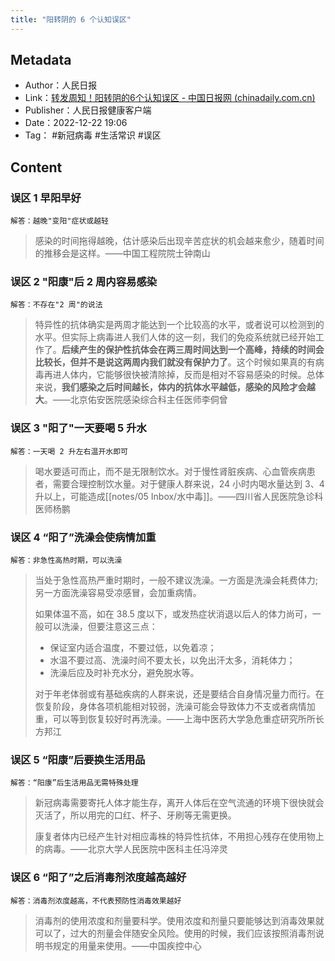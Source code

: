 ```yaml
---
title: "阳转阴的 6 个认知误区"
---
```

## Metadata
- Author：人民日报
- Link：[转发周知！阳转阴的6个认知误区 - 中国日报网 (chinadaily.com.cn)](http://china.chinadaily.com.cn/a/202212/21/WS63a2f2e2a3102ada8b227bf0.html)
- Publisher：人民日报健康客户端
- Date：2022-12-22 19:06
- Tag： #新冠病毒 #生活常识 #误区
## Content
### 误区 1 早阳早好
	解答：越晚"变阳"症状或越轻
>感染的时间拖得越晚，估计感染后出现辛苦症状的机会越来愈少，随着时间的推移会是这样。——中国工程院院士钟南山

### 误区 2 "阳康"后 2 周内容易感染
	解答：不存在"2 周"的说法
>特异性的抗体确实是两周才能达到一个比较高的水平，或者说可以检测到的水平。但实际上病毒进人我们人体的这一刻，我们的免疫系统就已经开始工作了。**后续产生的保护性抗体会在两三周时间达到一个高峰，持续的时间会比较长，但并不是说这两周内我们就没有保护力了**。这个时候如果真的有病毒再进人体内，它能够很快被清除掉，反而是相对不容易感染的时候。总体来说，**我们感染之后时间越长，体内的抗体水平越低，感染的风险才会越大**。——北京佑安医院感染综合科主任医师李侗曾

### 误区 3 "阳了"一天要喝 5 升水
	解答：一天喝 2 升左右温开水即可
>喝水要适可而止，而不是无限制饮水。对于慢性肾脏疾病、心血管疾病患者，需要合理控制饮水量。对于健康人群来说，24 小时内喝水量达到 3、4 升以上，可能造成[[notes/05 Inbox/水中毒]]。——四川省人民医院急诊科医师杨鹏

### 误区 4 “阳了”洗澡会使病情加重
	解答：非急性高热时期，可以洗澡
>当处于急性高热严重时期时，一般不建议洗澡。一方面是洗澡会耗费体力; 另一方面洗澡容易受凉感冒，会加重病情。
>
>如果体温不高，如在 38.5 度以下，或发热症状消退以后人的体力尚可，一般可以洗澡，但要注意这三点：
>- 保证室内适合温度，不要过低，以免着凉；
>- 水温不要过高、洗澡时间不要太长，以免出汗太多，消耗体力；
>- 洗澡后应及时补充水分，避免脱水等。
>
>对于年老体弱或有基础疾病的人群来说，还是要结合自身情况量力而行。在恢复阶段，身体各项机能相对较弱，洗澡可能会导致体力不支或者病情加重，可以等到恢复较好时再洗澡。——上海中医药大学急危重症研究所所长方邦江

### 误区 5 “阳康”后要换生活用品
	解答：“阳康”后生活用品无需特殊处理
>新冠病毒需要寄托人体才能生存，离开人体后在空气流通的环境下很快就会灭活了，所以用完的口红、杯子、牙刷等无需更换。
>
>康复者体内已经产生针对相应毒株的特异性抗体，不用担心残存在使用物上的病毒。——北京大学人民医院中医科主任冯淬灵

### 误区 6 “阳了”之后消毒剂浓度越高越好
	解答：消毒剂浓度越高，不代表预防性消毒效果越好
>消毒剂的使用浓度和剂量要科学。使用浓度和剂量只要能够达到消毒效果就可以了，过大的剂量会伴随安全风险。使用的时候，我们应该按照消毒剂说明书规定的用量来使用。——中国疾控中心
